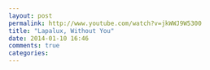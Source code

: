 ```yaml
---
layout: post
permalink: http://www.youtube.com/watch?v=jkWWJ9W5300
title: "Lapalux, Without You"
date: 2014-01-10 16:46
comments: true
categories: 
---
```

